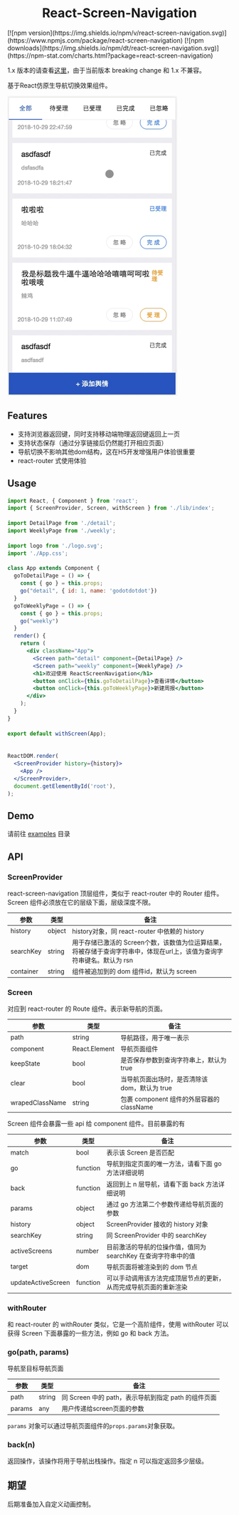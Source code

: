 <div align="center">
  <h1>React-Screen-Navigation</h1>
</div>
[![npm version](https://img.shields.io/npm/v/react-screen-navigation.svg)](https://www.npmjs.com/package/react-screen-navigation) [![npm downloads](https://img.shields.io/npm/dt/react-screen-navigation.svg)](https://npm-stat.com/charts.html?package=react-screen-navigation)

1.x 版本的请查看[这里](https://github.com/GoDotDotDot/react-screen-navigation/tree/1.x)，由于当前版本 breaking change 和 1.x 不兼容。 

基于React仿原生导航切换效果组件。

![desc](./desc.gif)

## Features

- 支持浏览器返回键，同时支持移动端物理返回键返回上一页
- 支持状态保存（通过分享链接后仍然能打开相应页面）
- 导航切换不影响其他dom结构，这在H5开发增强用户体验很重要
- react-router 式使用体验

## Usage

```jsx
import React, { Component } from 'react';
import { ScreenProvider, Screen, withScreen } from './lib/index';

import DetailPage from './detail';
import WeeklyPage from './weekly';

import logo from './logo.svg';
import './App.css';

class App extends Component {
  goToDetailPage = () => {
    const { go } = this.props;
    go("detail", { id: 1, name: 'godotdotdot'})
  }
  goToWeeklyPage = () => {
    const { go } = this.props;
    go("weekly")
  }
  render() {
    return (
      <div className="App">
        <Screen path="detail" component={DetailPage} />
        <Screen path="weekly" component={WeeklyPage} />
        <h1>欢迎使用 ReactScreenNavigation</h1>
        <button onClick={this.goToDetailPage}>查看详情</button>
        <button onClick={this.goToWeeklyPage}>新建周报</button>
      </div>
    );
  }
}

export default withScreen(App);


ReactDOM.render(
  <ScreenProvider history={history}>
    <App />
  </ScreenProvider>,
  document.getElementById('root'),
);
```

## Demo

请前往 [examples](https://github.com/GoDotDotDot/react-screen-navigation/examples/create-react-app) 目录

## API

### ScreenProvider

react-screen-navigation 顶层组件，类似于 react-router 中的 Router 组件。Screen 组件必须放在它的层级下面，层级深度不限。

| 参数      | 类型   | 备注                                                         |
| --------- | ------ | ------------------------------------------------------------ |
| history   | object | history对象，同 react-router 中依赖的 history                |
| searchKey | string | 用于存储已激活的 Screen个数，该数值为位运算结果，将被存储于查询字符串中，体现在url上，该值为查询字符串键名。默认为 rsn |
| container | string | 组件被追加到的 dom 组件id，默认为 screen                     |



### Screen

对应到 react-router 的 Route 组件。表示新导航的页面。

| 参数            | 类型          | 备注                                          |
| --------------- | ------------- | --------------------------------------------- |
| path            | string        | 导航路径，用于唯一表示                        |
| component       | React.Element | 导航页面组件                                  |
| keepState       | bool          | 是否保存参数到查询字符串上，默认为 true       |
| clear           | bool          | 当导航页面出场时，是否清除该 dom，默认为 true |
| wrapedClassName | string        | 包裹 component 组件的外层容器的 className     |

Screen 组件会暴露一些 api 给 component 组件。目前暴露的有

| 参数               | 类型     | 备注                                                         |
| ------------------ | -------- | ------------------------------------------------------------ |
| match              | bool     | 表示该 Screen 是否匹配                                       |
| go                 | function | 导航到指定页面的唯一方法，请看下面 go 方法详细说明           |
| back               | function | 返回到上 n 层导航，请看下面 back 方法详细说明                |
| params             | object   | 通过 go 方法第二个参数传递给导航页面的参数                   |
| history            | object   | ScreenProvider 接收的 history 对象                           |
| searchKey          | string   | 同 ScreenProvider 中的 searchKey                             |
| activeScreens      | number   | 目前激活的导航的位操作值，值同为 searchKey 在查询字符串中的值 |
| target             | dom      | 导航页面将被渲染到的 dom 节点                                |
| updateActiveScreen | function | 可以手动调用该方法完成顶层节点的更新，从而完成导航页面的重新渲染 |



### withRouter

和 react-router 的 withRouter 类似，它是一个高阶组件，使用 withRouter 可以获得 Screen 下面暴露的一些方法，例如 go 和 back 方法。

### go(path, params)

导航至目标导航页面

| 参数   | 类型   | 备注                                                |
| ------ | ------ | --------------------------------------------------- |
| path   | string | 同 Screen 中的 path，表示导航到指定 path 的组件页面 |
| params | any    | 用户传递给screen页面的参数                          |

`params` 对象可以通过导航页面组件的`props.params`对象获取。

### back(n)

返回操作，该操作将用于导航出栈操作。指定 n 可以指定返回多少层级。

## 期望

后期准备加入自定义动画控制。




